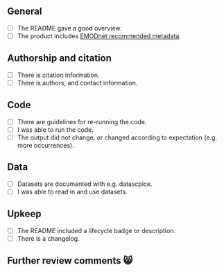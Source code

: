 ## General

- [ ] The README gave a good overview.
- [ ] The product includes [EMODnet recommended metadata](https://github.com/EMODnet/seadog/blob/main/inst/metadata-template.md).

## Authorship and citation

- [ ] There is citation information.
- [ ] There is authors, and contact information.

## Code

- [ ] There are guidelines for re-running the code.
- [ ] I was able to run the code.
- [ ] The output did not change, or changed according to expectation (e.g. more occurrences).

## Data

- [ ] Datasets are documented with e.g. datascpice.
- [ ] I was able to read in and use datasets.

## Upkeep

- [ ] The README included a lifecycle badge or description.
- [ ] There is a changelog.
 
## Further review comments :smile_cat:
